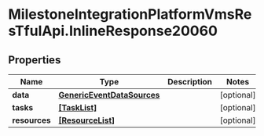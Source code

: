 # MilestoneIntegrationPlatformVmsResTfulApi.InlineResponse20060

## Properties
Name | Type | Description | Notes
------------ | ------------- | ------------- | -------------
**data** | [**GenericEventDataSources**](GenericEventDataSources.md) |  | [optional] 
**tasks** | [**[TaskList]**](TaskList.md) |  | [optional] 
**resources** | [**[ResourceList]**](ResourceList.md) |  | [optional] 
